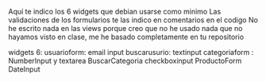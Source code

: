 Aquí te indico los 6 widgets que debian usarse como minimo 
Las validaciones de los formularios te las indico en comentarios en el codigo
No he escrito nada en las views porque creo que 
no he usado nada que no hayamos visto en clase,
me he basado completamente en tu repositorio


widgets 6:
usuarioform: email input
buscarusurio: textinput
categoriaform : NumberInput y textarea
BuscarCategoria checkboxinput
ProductoForm DateInput